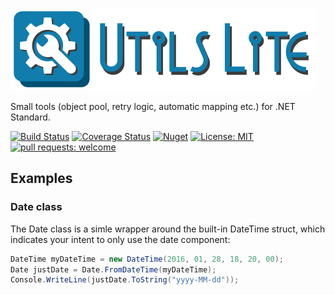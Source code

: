 ![Utils Lite](Logo/logo-title.png)

Small tools (object pool, retry logic, automatic mapping etc.) for .NET Standard.

[![Build Status](https://travis-ci.org/balazs-kis/utils-lite.svg?branch=master)](https://travis-ci.org/balazs-kis/utils-lite)
[![Coverage Status](https://coveralls.io/repos/github/balazs-kis/utils-lite/badge.svg?branch=master)](https://coveralls.io/github/balazs-kis/utils-lite?branch=master)
[![Nuget](https://img.shields.io/nuget/v/RedisLite)](https://www.nuget.org/packages/RedisLite)
[![License: MIT](https://img.shields.io/badge/license-MIT-blueviolet)](https://opensource.org/licenses/MIT)
[![pull requests: welcome](https://img.shields.io/badge/pull%20requests-welcome-brightgreen)](https://github.com/balazs-kis/utils-lite/fork)

## Examples

### Date class
The Date class is a simle wrapper around the built-in DateTime struct, which indicates your intent to only use the date component:
```csharp
DateTime myDateTime = new DateTime(2016, 01, 28, 18, 20, 00);
Date justDate = Date.FromDateTime(myDateTime);
Console.WriteLine(justDate.ToString("yyyy-MM-dd"));
```
